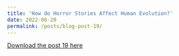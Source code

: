 ```yaml
---
title: 'How do Horror Stories Affect Human Evolution?'
date: 2022-06-20
permalink: /posts/blog-post-19/
---
```


<a href = "http://chengguo2000.github.io/files/Blog-Posts/19_-_How_do_Horror_Stories_Affect_Human_Evolution.pdf">Download the post 19 here</a>
